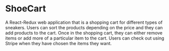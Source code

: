 # ShoeCart

A React-Redux web application that is a shopping cart for different types of sneakers. Users can sort the products depending on the price and they can add products to the cart. Once in the shopping cart, they can either remove items or add more of a particular item to the cart. Users can check out using Stripe when they have chosen the items they want.
